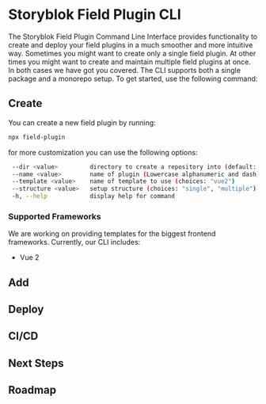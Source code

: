 # Storyblok Field Plugin CLI
The Storyblok Field Plugin Command Line Interface provides functionality to create and deploy your field plugins in a much smoother and more intuitive way. Sometimes you might want to create only a single field plugin. At other times you might want to create and maintain multiple field plugins at once. In both cases we have got you covered. The CLI supports both a single package and a monorepo setup. To get started, use the following command:

## Create
You can create a new field plugin by running:

```bash
npx field-plugin
```

[//]: # (add gif with interactive ui)

for more customization you can use the following options: 

```bash
 --dir <value>         directory to create a repository into (default: `.`)
 --name <value>        name of plugin (Lowercase alphanumeric and dash)
 --template <value>    name of template to use (choices: "vue2")
 --structure <value>   setup structure (choices: "single", "multiple")
 -h, --help            display help for command

```
### Supported Frameworks
We are working on providing templates for the biggest frontend frameworks. Currently, our CLI includes:

- Vue 2

## Add


## Deploy

## CI/CD


## Next Steps

[//]: # ( share resources for field types - documentation or articles or dev guides)

## Roadmap